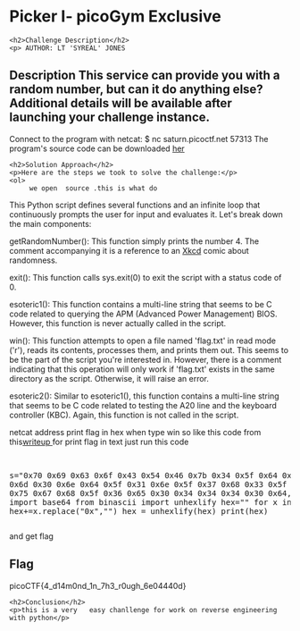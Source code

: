 
<!DOCTYPE html>
<html>
 
<body>
    <h1>Picker I- picoGym Exclusive</h1>

    <h2>Challenge Description</h2>
    <p> AUTHOR: LT 'SYREAL' JONES

Description
This service can provide you with a random number, but can it do anything else?
Additional details will be available after launching your challenge instance.
------------------------------------------------------------------------------
Connect to the program with netcat:
$ nc saturn.picoctf.net 57313
The program's source code can be downloaded <a href="https://artifacts.picoctf.net/c/514/picker-I.py">her</a>
</p>

    <h2>Solution Approach</h2>
    <p>Here are the steps we took to solve the challenge:</p>
    <ol>
         we open  source .this is what do
<p id="code1">
This Python script defines several functions and an infinite loop that continuously prompts the user for input and evaluates it. Let's break down the main components:

getRandomNumber(): This function simply prints the number 4. The comment accompanying it is a reference to an <a href="https://en.wikipedia.org/wiki/Xkcd">Xkcd</a> comic about randomness.

exit(): This function calls sys.exit(0) to exit the script with a status code of 0.

esoteric1(): This function contains a multi-line string that seems to be C code related to querying the APM (Advanced Power Management) BIOS. However, this function is never actually called in the script.

win(): This function attempts to open a file named 'flag.txt' in read mode ('r'), reads its contents, processes them, and prints them out. This seems to be the part of the script you're interested in. However, there is a comment indicating that this operation will only work if 'flag.txt' exists in the same directory as the script. Otherwise, it will raise an error.

esoteric2(): Similar to esoteric1(), this function contains a multi-line string that seems to be C code related to testing the A20 line and the keyboard controller (KBC). Again, this function is not called in the script.
</p>
       netcat address print flag in hex when type win so like this code from this<a href="https://phantom1ss.github.io/blog/?q=ASCIINumbers">writeup </a> 
    for print flag in text just run this code 
<pre>


s="0x70 0x69 0x63 0x6f  0x43  0x54 0x46 0x7b 0x34 0x5f 0x64 0x31  0x34  0x6d  0x30 0x6e  0x64  0x5f  0x31 0x6e 0x5f 0x37 0x68 0x33 0x5f 0x72  0x30 0x75 0x67 0x68 0x5f 0x36 0x65 0x30 0x34 0x34 0x34  0x30  0x64, 0x7d "
import base64
from binascii import unhexlify
hex=""
for x in s.split():
 hex+=x.replace("0x","")
hex = unhexlify(hex)
print(hex) 
</pre>
and get flag
    </ol>
<br>
    <h2>Flag</h2>
    <p class="flag">picoCTF{4_d14m0nd_1n_7h3_r0ugh_6e04440d}

    <h2>Conclusion</h2>
    <p>this is a very   easy chanllenge for work on reverse engineering with python</p>
</body>
</html>



